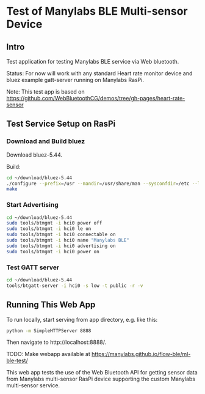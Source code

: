 # Test of Manylabs BLE Multi-sensor Device 

## Intro

Test application for testing Manylabs BLE service via Web bluetooth.

Status: For now will work with any standard Heart rate monitor device and bluez example gatt-server running on Manylabs RasPi.

Note: This test app is based on https://github.com/WebBluetoothCG/demos/tree/gh-pages/heart-rate-sensor

## Test Service Setup on RasPi

### Download and Build bluez

Download bluez-5.44.

Build:

```bash
cd ~/download/bluez-5.44
./configure --prefix=/usr --mandir=/usr/share/man --sysconfdir=/etc --localstatedir=/var --disable-systemd --enable-experimental --enable-maintainer-mode
make
```

### Start Advertising 

```bash
cd ~/download/bluez-5.44
sudo tools/btmgmt -i hci0 power off
sudo tools/btmgmt -i hci0 le on
sudo tools/btmgmt -i hci0 connectable on
sudo tools/btmgmt -i hci0 name "Manylabs BLE"
sudo tools/btmgmt -i hci0 advertising on
sudo tools/btmgmt -i hci0 power on
```

### Test GATT server

```bash
cd ~/download/bluez-5.44
tools/btgatt-server -i hci0 -s low -t public -r -v
```


## Running This Web App

To run locally, start serving from app directory, e.g. like this:

```bash
python -m SimpleHTTPServer 8888
```

Then navigate to http://localhost:8888/.

TODO: Make webapp available at https://manylabs.github.io/flow-ble/ml-ble-test/

This web app tests the use of the Web Bluetooth API for getting sensor data from Manylabs multi-sensor RasPi device
supporting the custom Manylabs multi-sensor service.

